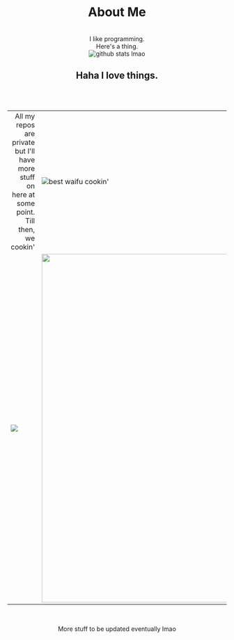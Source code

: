 
<div  align="center">
<h1>About Me</h1>
<br>
I like programming.
<br>
Here's a thing.
<br>
<img alt="github stats lmao" src="https://github-readme-stats.vercel.app/api?username=Frozengarvmonkey&include_all_commits=true&count_private=true&show_icons=true&line_height=20&title_color=7A7ADB&icon_color=2234AE&text_color=D3D3D3&bg_color=0,000000,130F40" />
<h2>Haha I love things.</h2>
<br>

<table>
<tr>
<td align="right">All my repos are private but I'll have more stuff on here at some point. Till then, we cookin'</td>
<td><img alt="best waifu cookin'" src="https://media.tenor.com/j2kUwQij1mIAAAAC/dorohedoro-nikaidou.gif"/></td>
</tr>
 <br>
<tr>
<td  style="align-self:center;" href="https://discordid.netlify.app/?id=321580106302750731">
<img src="https://discord.c99.nl/widget/theme-1/321580106302750731.png" />
</td>
<td  style="align-self:center;" href="https://open.spotify.com/user/wyux1pwh9vyqlw8riszhiemhx">
<img width="800px" src="https://vps5.minzkraut.com/spotify/embed.png?key=wyux1pwh9vyqlw8riszhiemhx&font=Oswald&headerFont=Oswald&header=center&mode=current&color=FFFFFF&border=00000" />
</td>
</table>
<br>
<p align="center">More stuff to be updated eventually lmao</p>
</div>
